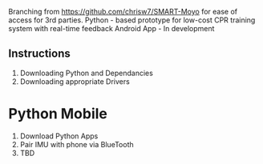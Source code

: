 Branching from https://github.com/chrisw7/SMART-Moyo for ease of access for 3rd parties.
Python - based prototype for low-cost CPR training system with real-time feedback
Android App - In development

## Instructions

1. Downloading Python and Dependancies
2. Downloading appropriate Drivers


# Python Mobile

1. Download Python Apps
2. Pair IMU with phone via BlueTooth
3. TBD

